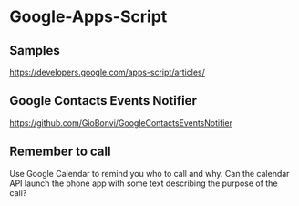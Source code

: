 # Google-Apps-Script

## Samples
https://developers.google.com/apps-script/articles/

## Google Contacts Events Notifier
https://github.com/GioBonvi/GoogleContactsEventsNotifier

## Remember to call
Use Google Calendar to remind you who to call and why.
Can the calendar API launch the phone app with some text describing the purpose of the call?
